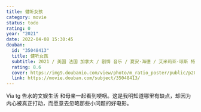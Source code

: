 ```yaml
---
title: 健听女孩
category: movie
status: todo
rating: 0
year: "2021"
date: 2022-04-08 15:30:45
douban:
  id: "35048413"
  title: 健听女孩
  subtitle: 2021 / 美国 法国 加拿大 / 剧情 音乐 / 夏安·海德 / 艾米莉亚·琼斯 特洛伊·科特苏尔
  rating: 8.6
  cover: https://img9.doubanio.com/view/photo/m_ratio_poster/public/p2870510534.jpg
  link: https://movie.douban.com/subject/35048413/
---
```


Via tg 告水的文娱生活 和母亲一起看到哽咽。这是我明知道哪里有缺点，却因为内心被真正打动，而愿意去忽略那些小问题的好电影。